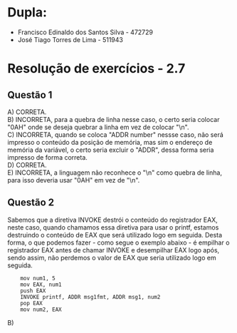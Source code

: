 # Dupla:
- Francisco Edinaldo dos Santos Silva   -    472729
- José Tiago Torres de Lima - 511943

#  Resolução de exercícios - 2.7 

##  Questão 1 
A) CORRETA.  
B) INCORRETA, para a quebra de linha nesse caso, o certo seria colocar "0AH" onde se deseja quebrar a linha em vez de colocar "\n".  
C) INCORRETA, quando se coloca "ADDR number" nessse caso, não será impresso o conteúdo da posição de memória, mas sim o endereço de memória da variável, o certo seria excluir o "ADDR", dessa forma seria impresso de forma correta.  
D) CORRETA.  
E) INCORRETA, a linguagem não reconhece o "\n" como quebra de linha, para isso deveria usar "0AH" em vez de "\n".  

## Questão 2
Sabemos que a diretiva INVOKE destrói o conteúdo do registrador EAX, neste caso, quando chamamos essa diretiva para usar o printf, estamos destruindo o conteúdo de EAX que será utilizado logo em seguida. Desta forma, o que podemos fazer - como segue o exemplo abaixo - é empilhar o registrador EAX antes de chamar INVOKE e desempilhar EAX logo após, sendo assim, não perdemos o valor de EAX que seria utilizado logo em seguida. 
```
    mov num1, 5
    mov EAX, num1
    push EAX
    INVOKE printf, ADDR msg1fmt, ADDR msg1, num2
    pop EAX
    mov num2, EAX
```
B)
